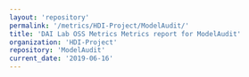 ```yaml
---
layout: 'repository'
permalink: '/metrics/HDI-Project/ModelAudit/'
title: 'DAI Lab OSS Metrics Metrics report for ModelAudit'
organization: 'HDI-Project'
repository: 'ModelAudit'
current_date: '2019-06-16'
---
```

